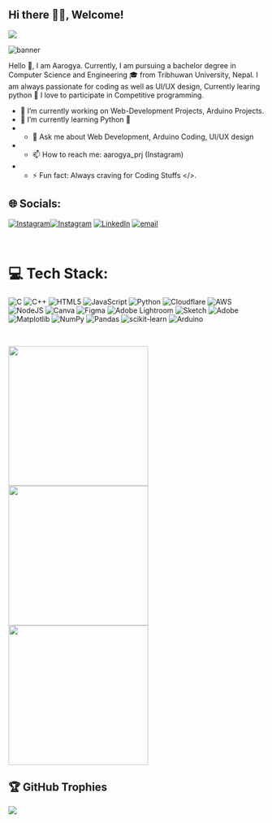## Hi there 👋🧿, Welcome! 
[![](https://visitcount.itsvg.in/api?id=CodexAarogya&icon=5&color=12)](https://visitcount.itsvg.in)

![banner](https://github.com/user-attachments/assets/fb7d5961-040b-4d8c-ae2a-adfa45b40dd6)



Hello 👋, I am Aarogya. Currently, I am pursuing a bachelor degree in Computer Science and Engineering 🎓 from Tribhuwan University, Nepal.
I am always passionate for coding as well as UI/UX design, Currently learing python 🐉
I love to participate in Competitive programming.


- 🔭 I’m currently working on Web-Development Projects, Arduino Projects.
- 🌱 I’m currently learning Python 🎯
- - 💬 Ask me about Web Development, Arduino Coding, UI/UX design
- - 📫 How to reach me: aarogya_prj (Instagram)
- - ⚡ Fun fact: Always craving for Coding Stuffs </>.


## 🌐 Socials:
[![Instagram](	https://img.shields.io/badge/website-000000?style=for-the-badge&logo=About.me&logoColor=white)](https://aarogyaparajuli.com.np)[![Instagram](	https://img.shields.io/badge/Instagram-E4405F?style=for-the-badge&logo=instagram&logoColor=white)](https://instagram.com/https://www.instagram.com/aarogya_prj) [![LinkedIn](https://img.shields.io/badge/LinkedIn-0077B5?style=for-the-badge&logo=linkedin&logoColor=white)](https://linkedin.com/in/https://www.linkedin.com/in/aarogyaparajuli) [![email](	https://img.shields.io/badge/Gmail-D14836?style=for-the-badge&logo=gmail&logoColor=white)](mailto:aarogyaparajuli07@gmail.com) 

&nbsp;

# 💻 Tech Stack:
![C](https://img.shields.io/badge/c-%2300599C.svg?style=for-the-badge&logo=c&logoColor=white) ![C++](https://img.shields.io/badge/c++-%2300599C.svg?style=for-the-badge&logo=c%2B%2B&logoColor=white) ![HTML5](https://img.shields.io/badge/html5-%23E34F26.svg?style=for-the-badge&logo=html5&logoColor=white) ![JavaScript](https://img.shields.io/badge/javascript-%23323330.svg?style=for-the-badge&logo=javascript&logoColor=%23F7DF1E) ![Python](https://img.shields.io/badge/python-3670A0?style=for-the-badge&logo=python&logoColor=ffdd54) ![Cloudflare](https://img.shields.io/badge/Cloudflare-F38020?style=for-the-badge&logo=Cloudflare&logoColor=white) ![AWS](https://img.shields.io/badge/AWS-%23FF9900.svg?style=for-the-badge&logo=amazon-aws&logoColor=white) ![NodeJS](https://img.shields.io/badge/node.js-6DA55F?style=for-the-badge&logo=node.js&logoColor=white) ![Canva](https://img.shields.io/badge/Canva-%2300C4CC.svg?style=for-the-badge&logo=Canva&logoColor=white) ![Figma](https://img.shields.io/badge/figma-%23F24E1E.svg?style=for-the-badge&logo=figma&logoColor=white) ![Adobe Lightroom](https://img.shields.io/badge/Adobe%20Lightroom-31A8FF.svg?style=for-the-badge&logo=Adobe%20Lightroom&logoColor=white) ![Sketch](https://img.shields.io/badge/Sketch-FFB387?style=for-the-badge&logo=sketch&logoColor=black) ![Adobe](https://img.shields.io/badge/adobe-%23FF0000.svg?style=for-the-badge&logo=adobe&logoColor=white) ![Matplotlib](https://img.shields.io/badge/Matplotlib-%23ffffff.svg?style=for-the-badge&logo=Matplotlib&logoColor=black) ![NumPy](https://img.shields.io/badge/numpy-%23013243.svg?style=for-the-badge&logo=numpy&logoColor=white) ![Pandas](https://img.shields.io/badge/pandas-%23150458.svg?style=for-the-badge&logo=pandas&logoColor=white) ![scikit-learn](https://img.shields.io/badge/scikit--learn-%23F7931E.svg?style=for-the-badge&logo=scikit-learn&logoColor=white) ![Arduino](https://img.shields.io/badge/-Arduino-00979D?style=for-the-badge&logo=Arduino&logoColor=white)

&nbsp;

<img src="https://user-images.githubusercontent.com/74038190/229223263-cf2e4b07-2615-4f87-9c38-e37600f8381a.gif" height="275"><img src="https://user-images.githubusercontent.com/74038190/219923809-b86dc415-a0c2-4a38-bc88-ad6cf06395a8.gif" height="275"><img src="https://user-images.githubusercontent.com/74038190/212749695-a6817c5a-a794-462b-afca-1b5ce7dd5e63.gif" height="275">



<!-- 📊 GitHub Stats:
![](https://github-readme-stats.vercel.app/api?username=CodexAarogya&theme=apprentice&hide_border=false&include_all_commits=true&count_private=true)<br/>
![](https://nirzak-streak-stats.vercel.app/?user=CodexAarogya&theme=apprentice&hide_border=false)<br/>
![](https://github-readme-stats.vercel.app/api/top-langs/?username=CodexAarogya&theme=apprentice&hide_border=false&include_all_commits=true&count_private=true&layout=compact) !-->

## 🏆 GitHub Trophies
![](https://github-profile-trophy.vercel.app/?username=CodexAarogya&theme=onedark&no-frame=true&no-bg=false&margin-w=4)

<!-- ### 🔝 Top Contributed Repo
![](https://github-contributor-stats.vercel.app/api?username=CodexAarogya&limit=5&theme=blue_navy&combine_all_yearly_contributions=true) !-->




